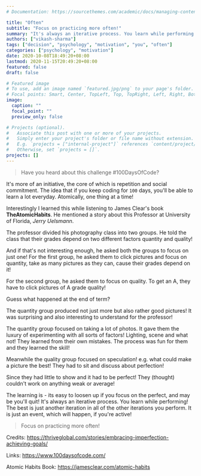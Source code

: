 ```yaml
---
# Documentation: https://sourcethemes.com/academic/docs/managing-content/

title: "Often"
subtitle: "Focus on practicing more often!"
summary: "It's always an iterative process. You learn while performing! The best is just another iteration in all of the other iterations you perform. It is just an event, which will happen, if you're active!"
authors: ["vikash-sharma"]
tags: ["decision", "psychology", "motivation", "you", "often"]
categories: ["psychology", "motivation"]
date: 2020-10-08T18:49:20+08:00
lastmod: 2020-11-15T20:49:20+08:00
featured: false
draft: false

# Featured image
# To use, add an image named `featured.jpg/png` to your page's folder.
# Focal points: Smart, Center, TopLeft, Top, TopRight, Left, Right, BottomLeft, Bottom, BottomRight.
image:
  caption: ""
  focal_point: ""
  preview_only: false

# Projects (optional).
#   Associate this post with one or more of your projects.
#   Simply enter your project's folder or file name without extension.
#   E.g. `projects = ["internal-project"]` references `content/project/deep-learning/index.md`.
#   Otherwise, set `projects = []`.
projects: []
---
```


> Have you heard about this challenge #100DaysOfCode?

It's more of an initiative, the core of which is repetition and social commitment. The idea that if you keep coding for `100` days, you'll be able to learn a lot everyday. Atomically, one thing at a time!

Interestingly I learned this while listening to James Clear's book **TheAtomicHabits**. He mentioned a story about this Professor at University of Florida, _Jerry Uelsmann_.

The professor divided his photography class into two groups. He told the class that their grades depend on two different factors quantity and quality!

And if that's not interesting enough, he asked both the groups to focus on just one! For the first group, he asked them to click pictures and focus on quantity, take as many pictures as they can, cause their grades depend on it!

For the second group, he asked them to focus on quality. To get an A, they have to click pictures of A grade quality!

Guess what happened at the end of term?

The quantity group produced not just more but also rather good pictures! It was surprising and also interesting to understand for the professor!

The quantity group focused on taking a lot of photos. It gave them the luxury of experimenting with all sorts of factors! Lighting, scene and what not! They learned from their own mistakes. The process was fun for them and they learned the skill!

Meanwhile the quality group focused on speculation! e.g. what could make a picture the best! They had to sit and discuss about perfection!

Since they had little to show and it had to be perfect! They (thought) couldn't work on anything weak or average!

The learning is - its easy to loosen up if you focus on the perfect, and may be you'll quit!
It's always an iterative process. You learn while performing! The best is just another iteration in all of the other iterations you perform. It is just an event, which will happen, if you're active!

> Focus on practicing more often!

Credits: https://thriveglobal.com/stories/embracing-imperfection-achieving-goals/

Links: https://www.100daysofcode.com/

Atomic Habits Book: https://jamesclear.com/atomic-habits
